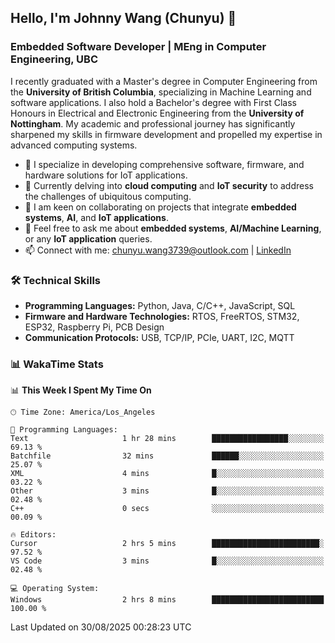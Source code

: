 ## Hello, I'm Johnny Wang (Chunyu) 👋

### Embedded Software Developer | MEng in Computer Engineering, UBC

I recently graduated with a Master's degree in Computer Engineering from the **University of British Columbia**, specializing in Machine Learning and software applications. I also hold a Bachelor's degree with First Class Honours in Electrical and Electronic Engineering from the **University of Nottingham**. My academic and professional journey has significantly sharpened my skills in firmware development and propelled my expertise in advanced computing systems.

- 🔭 I specialize in developing comprehensive software, firmware, and hardware solutions for IoT applications.
- 🌱 Currently delving into **cloud computing** and **IoT security** to address the challenges of ubiquitous computing.
- 🤝 I am keen on collaborating on projects that integrate **embedded systems**, **AI**, and **IoT applications**.
- 💬 Feel free to ask me about **embedded systems**, **AI/Machine Learning**, or any **IoT application** queries.
- 📫 Connect with me: [chunyu.wang3739@outlook.com](mailto:chunyu.wang3739@outlook.com) | [LinkedIn](https://www.linkedin.com/in/shycw1/)


### 🛠️ Technical Skills
- **Programming Languages:** Python, Java, C/C++, JavaScript, SQL
- **Firmware and Hardware Technologies:** RTOS, FreeRTOS, STM32, ESP32, Raspberry Pi, PCB Design
- **Communication Protocols:** USB, TCP/IP, PCIe, UART, I2C, MQTT

### 📊 WakaTime Stats
<!--START_SECTION:waka-->
📊 **This Week I Spent My Time On** 

```text
🕑︎ Time Zone: America/Los_Angeles

💬 Programming Languages: 
Text                     1 hr 28 mins        █████████████████░░░░░░░░   69.13 % 
Batchfile                32 mins             ██████░░░░░░░░░░░░░░░░░░░   25.07 % 
XML                      4 mins              █░░░░░░░░░░░░░░░░░░░░░░░░   03.22 % 
Other                    3 mins              █░░░░░░░░░░░░░░░░░░░░░░░░   02.48 % 
C++                      0 secs              ░░░░░░░░░░░░░░░░░░░░░░░░░   00.09 % 

🔥 Editors: 
Cursor                   2 hrs 5 mins        ████████████████████████░   97.52 % 
VS Code                  3 mins              █░░░░░░░░░░░░░░░░░░░░░░░░   02.48 % 

💻 Operating System: 
Windows                  2 hrs 8 mins        █████████████████████████   100.00 % 
```


 Last Updated on 30/08/2025 00:28:23 UTC
<!--END_SECTION:waka-->
